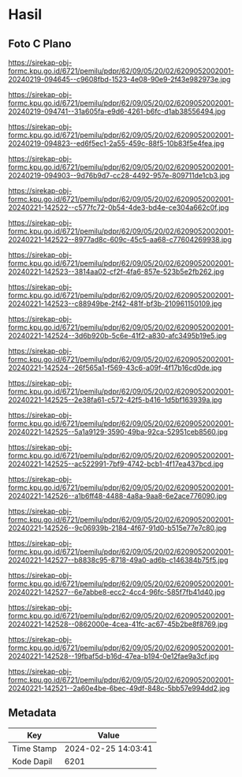 # Hasil

## Foto C Plano

https://sirekap-obj-formc.kpu.go.id/6721/pemilu/pdpr/62/09/05/20/02/6209052002001-20240219-094645--c9608fbd-1523-4e08-90e9-2f43e982973e.jpg

https://sirekap-obj-formc.kpu.go.id/6721/pemilu/pdpr/62/09/05/20/02/6209052002001-20240219-094741--31a605fa-e9d6-4261-b6fc-d1ab38556494.jpg

https://sirekap-obj-formc.kpu.go.id/6721/pemilu/pdpr/62/09/05/20/02/6209052002001-20240219-094823--ed6f5ec1-2a55-459c-88f5-10b83f5e4fea.jpg

https://sirekap-obj-formc.kpu.go.id/6721/pemilu/pdpr/62/09/05/20/02/6209052002001-20240219-094903--9d76b9d7-cc28-4492-957e-809711de1cb3.jpg

https://sirekap-obj-formc.kpu.go.id/6721/pemilu/pdpr/62/09/05/20/02/6209052002001-20240221-142522--c577fc72-0b54-4de3-bd4e-ce304a662c0f.jpg

https://sirekap-obj-formc.kpu.go.id/6721/pemilu/pdpr/62/09/05/20/02/6209052002001-20240221-142522--8977ad8c-609c-45c5-aa68-c77604269938.jpg

https://sirekap-obj-formc.kpu.go.id/6721/pemilu/pdpr/62/09/05/20/02/6209052002001-20240221-142523--3814aa02-cf2f-4fa6-857e-523b5e2fb262.jpg

https://sirekap-obj-formc.kpu.go.id/6721/pemilu/pdpr/62/09/05/20/02/6209052002001-20240221-142523--c88949be-2f42-481f-bf3b-210961150109.jpg

https://sirekap-obj-formc.kpu.go.id/6721/pemilu/pdpr/62/09/05/20/02/6209052002001-20240221-142524--3d6b920b-5c6e-41f2-a830-afc3495b19e5.jpg

https://sirekap-obj-formc.kpu.go.id/6721/pemilu/pdpr/62/09/05/20/02/6209052002001-20240221-142524--26f565a1-f569-43c6-a09f-4f17b16cd0de.jpg

https://sirekap-obj-formc.kpu.go.id/6721/pemilu/pdpr/62/09/05/20/02/6209052002001-20240221-142525--2e38fa61-c572-42f5-b416-1d5bf163939a.jpg

https://sirekap-obj-formc.kpu.go.id/6721/pemilu/pdpr/62/09/05/20/02/6209052002001-20240221-142525--5a1a9129-3590-49ba-92ca-52951ceb8560.jpg

https://sirekap-obj-formc.kpu.go.id/6721/pemilu/pdpr/62/09/05/20/02/6209052002001-20240221-142525--ac522991-7bf9-4742-bcb1-4f17ea437bcd.jpg

https://sirekap-obj-formc.kpu.go.id/6721/pemilu/pdpr/62/09/05/20/02/6209052002001-20240221-142526--a1b6ff48-4488-4a8a-9aa8-6e2ace776090.jpg

https://sirekap-obj-formc.kpu.go.id/6721/pemilu/pdpr/62/09/05/20/02/6209052002001-20240221-142526--9c06939b-2184-4f67-91d0-b515e77e7c80.jpg

https://sirekap-obj-formc.kpu.go.id/6721/pemilu/pdpr/62/09/05/20/02/6209052002001-20240221-142527--b8838c95-8718-49a0-ad6b-c146384b75f5.jpg

https://sirekap-obj-formc.kpu.go.id/6721/pemilu/pdpr/62/09/05/20/02/6209052002001-20240221-142527--6e7abbe8-ecc2-4cc4-96fc-585f7fb41d40.jpg

https://sirekap-obj-formc.kpu.go.id/6721/pemilu/pdpr/62/09/05/20/02/6209052002001-20240221-142528--0862000e-4cea-41fc-ac67-45b2be8f8769.jpg

https://sirekap-obj-formc.kpu.go.id/6721/pemilu/pdpr/62/09/05/20/02/6209052002001-20240221-142528--19fbaf5d-b16d-47ea-b194-0e12fae9a3cf.jpg

https://sirekap-obj-formc.kpu.go.id/6721/pemilu/pdpr/62/09/05/20/02/6209052002001-20240221-142521--2a60e4be-6bec-49df-848c-5bb57e994dd2.jpg


## Metadata

| Key        | Value               |
| ---------- | ------------------- |
| Time Stamp | 2024-02-25 14:03:41 |
| Kode Dapil | 6201                |



